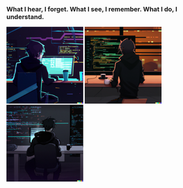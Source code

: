 ### What I hear, I forget. What I see, I remember. What I do, I understand.

<p float="left">
  <img src="./assets/Profile1.png" width="200" />
  <img src="./assets/Profile2.png" width="200" /> 
  <img src="./assets/Profile3.png" width="200" />
</p>


<!--
**TheWisker/TheWisker** is a ✨ _special_ ✨ repository because its `README.md` (this file) appears on your GitHub profile.

Here are some ideas to get you started:

- 🔭 I’m currently working on ...
- 🌱 I’m currently learning ...
- 👯 I’m looking to collaborate on ...
- 🤔 I’m looking for help with ...
- 💬 Ask me about ...
- 📫 How to reach me: ...
- ⚡ Fun fact: ...
-->
